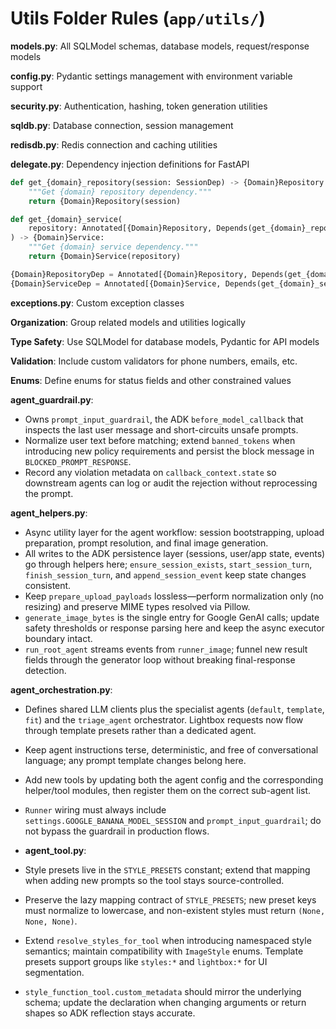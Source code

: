 # Utils Folder Rules (`app/utils/`)

**models.py**: All SQLModel schemas, database models, request/response models

**config.py**: Pydantic settings management with environment variable support

**security.py**: Authentication, hashing, token generation utilities

**sqldb.py**: Database connection, session management

**redisdb.py**: Redis connection and caching utilities

**delegate.py**: Dependency injection definitions for FastAPI
```python
def get_{domain}_repository(session: SessionDep) -> {Domain}Repository:
    """Get {domain} repository dependency."""
    return {Domain}Repository(session)

def get_{domain}_service(
    repository: Annotated[{Domain}Repository, Depends(get_{domain}_repository)],
) -> {Domain}Service:
    """Get {domain} service dependency."""
    return {Domain}Service(repository)

{Domain}RepositoryDep = Annotated[{Domain}Repository, Depends(get_{domain}_repository)]
{Domain}ServiceDep = Annotated[{Domain}Service, Depends(get_{domain}_service)]
```

**exceptions.py**: Custom exception classes

**Organization**: Group related models and utilities logically

**Type Safety**: Use SQLModel for database models, Pydantic for API models

**Validation**: Include custom validators for phone numbers, emails, etc.

**Enums**: Define enums for status fields and other constrained values

**agent_guardrail.py**:
- Owns `prompt_input_guardrail`, the ADK `before_model_callback` that inspects the last user message and short-circuits unsafe prompts.
- Normalize user text before matching; extend `banned_tokens` when introducing new policy requirements and persist the block message in `BLOCKED_PROMPT_RESPONSE`.
- Record any violation metadata on `callback_context.state` so downstream agents can log or audit the rejection without reprocessing the prompt.

**agent_helpers.py**:
- Async utility layer for the agent workflow: session bootstrapping, upload preparation, prompt resolution, and final image generation.
- All writes to the ADK persistence layer (sessions, user/app state, events) go through helpers here; `ensure_session_exists`, `start_session_turn`, `finish_session_turn`, and `append_session_event` keep state changes consistent.
- Keep `prepare_upload_payloads` lossless—perform normalization only (no resizing) and preserve MIME types resolved via Pillow.
- `generate_image_bytes` is the single entry for Google GenAI calls; update safety thresholds or response parsing here and keep the async executor boundary intact.
- `run_root_agent` streams events from `runner_image`; funnel new result fields through the generator loop without breaking final-response detection.

**agent_orchestration.py**:
- Defines shared LLM clients plus the specialist agents (`default`, `template`, `fit`) and the `triage_agent` orchestrator. Lightbox requests now flow through template presets rather than a dedicated agent.
- Keep agent instructions terse, deterministic, and free of conversational language; any prompt template changes belong here.
- Add new tools by updating both the agent config and the corresponding helper/tool modules, then register them on the correct sub-agent list.
- `Runner` wiring must always include `settings.GOOGLE_BANANA_MODEL_SESSION` and `prompt_input_guardrail`; do not bypass the guardrail in production flows.

- **agent_tool.py**:
- Style presets live in the `STYLE_PRESETS` constant; extend that mapping when adding new prompts so the tool stays source-controlled.
- Preserve the lazy mapping contract of `STYLE_PRESETS`; new preset keys must normalize to lowercase, and non-existent styles must return `(None, None, None)`.
- Extend `resolve_styles_for_tool` when introducing namespaced style semantics; maintain compatibility with `ImageStyle` enums. Template presets support groups like `styles:*` and `lightbox:*` for UI segmentation.
- `style_function_tool.custom_metadata` should mirror the underlying schema; update the declaration when changing arguments or return shapes so ADK reflection stays accurate.
